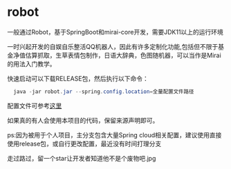 # robot
一般通过Robot，基于SpringBoot和mirai-core开发，需要JDK11以上的运行环境

一时兴起开发的自娱自乐整活QQ机器人，因此有许多定制化功能,包括但不限于基金净值估算抓取，生草表情包制作，日语大辞典，色图随机器，可以当作是Mirai的用法入门教学。

快速启动可以下载RELEASE包，然后执行以下命令：
```java
  java -jar robot.jar --spring.config.location=全量配置文件路径
```
配置文件可参考[这里](https://github.com/LainNetWork/robot/blob/master/src/main/resources/application.yml)

如果真的有人会使用本项目的代码，保留来源声明即可。

ps:因为被用于个人项目，主分支包含大量Spring cloud相关配置，建议使用直接使用release包，或自行更改配置，最近没有时间打理分支

走过路过，留一个star让开发者知道他不是个废物吧.jpg
